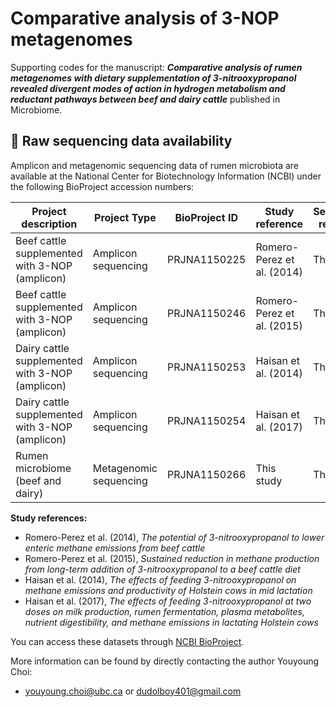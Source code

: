 # Comparative analysis of 3-NOP metagenomes

Supporting codes for the manuscript: **_Comparative analysis of rumen metagenomes with dietary supplementation of 3-nitrooxypropanol revealed divergent modes of action in hydrogen metabolism and reductant pathways between beef and dairy cattle_** published in Microbiome.

## 📂 Raw sequencing data availability

Amplicon and metagenomic sequencing data of rumen microbiota are available at the National Center for Biotechnology Information (NCBI) under the following BioProject accession numbers:

| Project description                              | Project Type           | BioProject ID     | Study reference             | Sequencing reference |
|--------------------------------------------------|------------------------|-------------------|-----------------------------|----------------------|
| Beef cattle supplemented with 3-NOP (amplicon)   | Amplicon sequencing    | PRJNA1150225      | Romero-Perez et al. (2014)  | This study           |
| Beef cattle supplemented with 3-NOP (amplicon)   | Amplicon sequencing    | PRJNA1150246      | Romero-Perez et al. (2015)  | This study           |
| Dairy cattle supplemented with 3-NOP (amplicon)  | Amplicon sequencing    | PRJNA1150253      | Haisan et al. (2014)        | This study           |
| Dairy cattle supplemented with 3-NOP (amplicon)  | Amplicon sequencing    | PRJNA1150254      | Haisan et al. (2017)        | This study           |
| Rumen microbiome (beef and dairy)                | Metagenomic sequencing | PRJNA1150266      | This study                  | This study           |

**Study references:**

- Romero-Perez et al. (2014), *The potential of 3-nitrooxypropanol to lower enteric methane emissions from beef cattle*
- Romero-Perez et al. (2015), *Sustained reduction in methane production from long-term addition of 3-nitrooxypropanol to a beef cattle diet*
- Haisan et al. (2014), *The effects of feeding 3-nitrooxypropanol on methane emissions and productivity of Holstein cows in mid lactation*
- Haisan et al. (2017), *The effects of feeding 3-nitrooxypropanol at two doses on milk production, rumen fermentation, plasma metabolites, nutrient digestibility, and methane emissions in lactating Holstein cows*

You can access these datasets through [NCBI BioProject](https://www.ncbi.nlm.nih.gov/bioproject).

More information can be found by directly contacting the author Youyoung Choi:
- youyoung.choi@ubc.ca or dudolboy401@gmail.com

